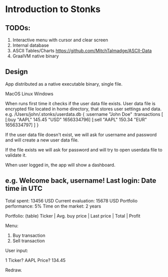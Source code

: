 # Introduction to Stonks

## TODOs:

1. Interactive menu with cursor and clear screen
2. Internal database
3. ASCII Tables/Charts https://github.com/MitchTalmadge/ASCII-Data
4. GraalVM native binary


## Design

App distributed as a native executable binary, single file.

MacOS
Linux
Windows

When runs first time it checks if the user data file exists.
User data file is encrypted file located in home directory, 
that stores user settings and data.
e.g. /Users/john/.stonks/userdata.db
{
  :username "John Doe"
  :transactions [
    [:buy "AAPL" 145.45 "USD" 1656334796]
    [:sell "AAPL" 150.34 "EUR" 1656334797]
  ]
}

If the user data file doesn't exist, we will ask for username and password
and will create a new user data file.

If the file exists we will ask for password and will try to open userdata file
to validate it.

When user logged in, the app will show a dashboard.

e.g.
Welcome back, username!
Last login: Date time in UTC
---
Total spent: 13456 USD
Current evaluation: 15678 USD
Portfolio performance: 5%
Time on the market: 2 years

Portfolio:
(table)
Ticker  |  Avg. buy price  |  Last price   |   Total   |   Profit

Menu:

1. Buy transaction
2. Sell transaction

User input:

1
Ticker?
AAPL
Price?
134.45

Redraw.
